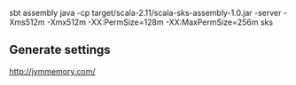 sbt assembly
java -cp target/scala-2.11/scala-sks-assembly-1.0.jar -server -Xms512m -Xmx512m -XX:PermSize=128m -XX:MaxPermSize=256m sks

## Generate settings

<http://jvmmemory.com/>
